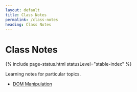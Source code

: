 ```yaml
---
layout: default
title: Class Notes
permalink: /class-notes
heading: Class Notes
---
```


# Class Notes

{% include page-status.html statusLevel="stable-index" %}

Learning notes for particular topics.

- [DOM Manipulation](/class-notes/dom-manipulation)
